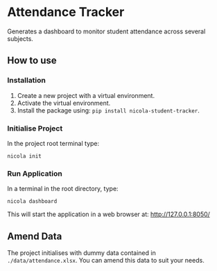 # Attendance Tracker #

Generates a dashboard to monitor student attendance across several subjects.

## How to use ##

### Installation ###
1. Create a new project with a virtual environment.
2. Activate the virtual environment.
3. Install the package using: `pip install nicola-student-tracker`.

### Initialise Project ###
In the project root terminal type:
```shell
nicola init
```

### Run Application ###
In a terminal in the root directory, type:
```shell
nicola dashboard
```

This will start the application in a web browser at: http://127.0.0.1:8050/

## Amend Data ##
The project initialises with dummy data contained in `./data/attendance.xlsx`. You can amend this data to suit your needs.